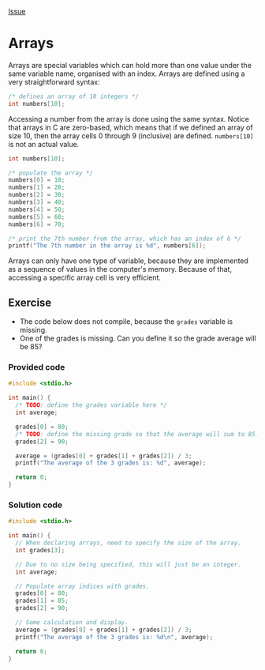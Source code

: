 [Issue](https://github.com/Evanlab02/Learning-C/issues/14)
# Arrays

Arrays are special variables which can hold more than one value under the same variable name, organised with an index. Arrays are defined using a very straightforward syntax:

```c
/* defines an array of 10 integers */
int numbers[10];
```

Accessing a number from the array is done using the same syntax. Notice that arrays in C are zero-based, which means that if we defined an array of size 10, then the array cells 0 through 9 (inclusive) are defined. `numbers[10]` is not an actual value.

```c
int numbers[10];

/* populate the array */
numbers[0] = 10;
numbers[1] = 20;
numbers[2] = 30;
numbers[3] = 40;
numbers[4] = 50;
numbers[5] = 60;
numbers[6] = 70;

/* print the 7th number from the array, which has an index of 6 */
printf("The 7th number in the array is %d", numbers[6]);
```

Arrays can only have one type of variable, because they are implemented as a sequence of values in the computer's memory. Because of that, accessing a specific array cell is very efficient.

## Exercise

- The code below does not compile, because the `grades` variable is missing.
- One of the grades is missing. Can you define it so the grade average will be 85?

### Provided code

```C
#include <stdio.h>

int main() {
  /* TODO: define the grades variable here */
  int average;

  grades[0] = 80;
  /* TODO: define the missing grade so that the average will sum to 85. */
  grades[2] = 90;

  average = (grades[0] + grades[1] + grades[2]) / 3;
  printf("The average of the 3 grades is: %d", average);

  return 0;
}
```

### Solution code

```C
#include <stdio.h>

int main() {
  // When declaring arrays, need to specify the size of the array.
  int grades[3];

  // Due to no size being specified, this will just be an integer.
  int average;

  // Populate array indices with grades.
  grades[0] = 80;
  grades[1] = 85;
  grades[2] = 90;

  // Some calculation and display.
  average = (grades[0] + grades[1] + grades[2]) / 3;
  printf("The average of the 3 grades is: %d\n", average);

  return 0;
}
```
